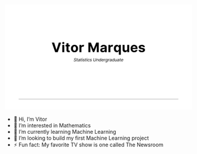 <img src="https://github.com/vitormarquesr/vitormarquesr/blob/main/Banner.png" alt="Banner with name">

- 👋 Hi, I’m Vitor
- 👀 I’m interested in Mathematics
- 🌱 I’m currently learning Machine Learning
- 👯 I’m looking to build my first Machine Learning project
- ⚡ Fun fact: My favorite TV show is one called The Newsroom
<!---
vitormarquesr/vitormarquesr is a ✨ special ✨ repository because its `README.md` (this file) appears on your GitHub profile.
You can click the Preview link to take a look at your changes.
--->
